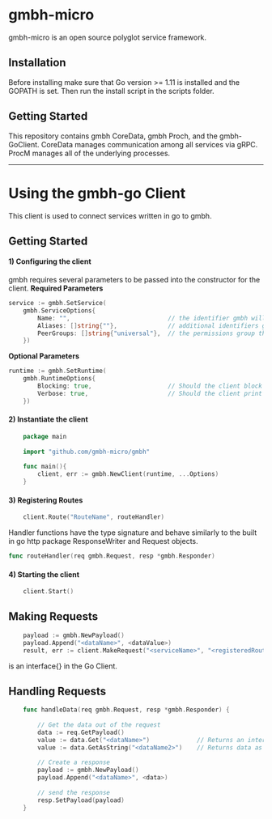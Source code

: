 # gmbh-micro 

gmbh-micro is an open source polyglot service framework. 

## Installation
Before installing make sure that Go version >= 1.11 is installed and the GOPATH is set. Then run the install script in the scripts folder.

## Getting Started

This repository contains gmbh CoreData, gmbh Proch, and the gmbh-GoClient. CoreData manages communication among all services via gRPC. ProcM manages all of the underlying processes.


---
# Using the gmbh-go Client

This client is used to connect services written in go to gmbh.

## Getting Started

#### 1) Configuring the client

gmbh requires several parameters to be passed into the constructor for the client.
**Required Parameters**
```go
service := gmbh.SetService(
    gmbh.ServiceOptions{
        Name: "",                           // the identifier gmbh will use to refer to the service
        Aliases: []string{""},              // additional identifiers gmbh will use to refer to the service
        PeerGroups: []string{"universal"},  // the permissions group the service belongs to
    })
```
**Optional Parameters**
```go
runtime := gmbh.SetRuntime(
    gmbh.RuntimeOptions{
        Blocking: true,                     // Should the client block the main thread until shutdown signal is received?
        Verbose: true,                      // Should the client print debug information to stdOut?
    })
```
#### 2) Instantiate the client
```go
    package main
    
    import "github.com/gmbh-micro/gmbh"
    
    func main(){
        client, err := gmbh.NewClient(runtime, ...Options)
    }
```

#### 3) Registering Routes
```go
    client.Route("RouteName", routeHandler)
```

Handler functions have the type signature and behave similarly to the built in go http package ResponseWriter and Request objects.
```go 
func routeHandler(req gmbh.Request, resp *gmbh.Responder) 
```

#### 4) Starting the client
```go
    client.Start()
```

## Making Requests
```go
	payload := gmbh.NewPayload()
	payload.Append("<dataName>", <dataValue>)
	result, err := client.MakeRequest("<serviceName>", "<registeredRoute>", payload)
```
<dataValue> is an interface{} in the Go Client.

## Handling Requests
```go
    func handleData(req gmbh.Request, resp *gmbh.Responder) {
    
        // Get the data out of the request
	    data := req.GetPayload()
	    value := data.Get("<dataName>")             // Returns an interface{}
	    value := data.GetAsString("<dataName2>")    // Returns data as a string
	
	    // Create a response 
    	payload := gmbh.NewPayload()
    	payload.Append("<dataName>", <data>)
    	
    	// send the response
    	resp.SetPayload(payload)
    }
```
